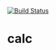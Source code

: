 [![Build Status](https://travis-ci.org/bfranciscob/calc.svg?branch=master)](https://travis-ci.org/bfranciscob/calc)
# calc
